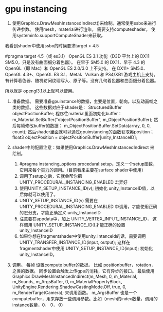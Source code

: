 # gpu instancing

1.  使用Graphics.DrawMeshInstancedIndirect()来绘制。通常使用ssbo来进行传递参数。
    使用mesh，material进行渲染。
    需要支持computeshader。 使用systeminfo.supportComputeShader来获取。

我看到shader中使用ssbo的时候要求target > 4.5

#pragma target 4.5（或 es3.1）
OpenGL ES 3.1 功能（D3D 平台上的 DX11 SM5.0，只是没有曲面细分着色器）。
在早于 SM5.0 的 DX11、早于 4.3 的 OpenGL（即 Mac）和 OpenGL ES 2.0/3.0 上不支持。
在 DX11+ SM5.0、OpenGL 4.3+、OpenGL ES 3.1、Metal、Vulkan 和 PS4/XB1 游戏主机上支持。
有计算着色器、随机访问纹理写入、原子等。没有几何着色器和曲面细分着色器。

所以就是 opengl3.1以上就可以使用。


1. 准备数据。
    需要准备gpuinstance的数据，主要是位置，朝向，以及动画帧之类的数据。
    这些数据对应于shader是： StructuredBuffer<float3> objectPositionBuffer;
    程序往material里面初始化buffer：m_Material.SetBuffer("objectPositionBuffer", m_ObjectPositionBuffer);
    然后每帧修改buffer的数据： m_ObjectPositionBuffer.SetData(array, 0, 0, count);
    然后shader里面就可以通过gpuinstancing的函数获取奥position； float3 objectPosition = objectPositionBuffer[unity_InstanceID];

2. shader中的配置注意：如果使用Graphics.DrawMeshInstancedIndirect 来绘制。
    1. #pragma instancing_options procedural:setup，定义一个setup函数，它用来每个实力的调用。（目前看来主要在surface shader中使用）
    2. 调用了setup之后，它就会帮你把 UNITY_PROCEDURAL_INSTANCING_ENABLED 宏弄好
    3. 使用UNITY_SETUP_INSTANCE_ID(v); 初始化 unity_InstanceID值，以后你就可以使用了。
    4. UNITY_SETUP_INSTANCE_ID(v) 需要在 UNITY_PROCEDURAL_INSTANCING_ENABLED 中调用，才能使用正确的宏分支，才能正确定义 unity_InstanceID
    5. 注意要在appdata中，加上 UNITY_VERTEX_INPUT_INSTANCE_ID， 这样调用 UNITY_SETUP_INSTANCE_ID()才能正确的设置 unity_InstanceID
    6. 如果你想在fragmentshader中使用unity_IntanceId的话，需要调用 UNITY_TRANSFER_INSTANCE_ID(input, output); 这样在fragmentshader中使用 UNITY_SETUP_INSTANCE_ID(input); 初始化 unity_InstanceID。

3. 调用。
    每帧 设置compute buffer的数据。
    比如 positionbuffer，rotation，之类的数据。 同步设置会触发上传gpu的消耗，它有异步的接口。
    最后使用 Graphics.DrawMeshInstancedIndirect(m_Mesh, 0, m_Material, m_Bounds, m_ArgsBuffer, 0, m_MaterialPropertyBlock, UnityEngine.Rendering.ShadowCastingMode.Off, true, 0, m_RenderTargetCamera); 来调用函数。
    m_ArgsBuffer 也是一个computebuffer，用来存放一些调用参数。比如（mesh的index数量，调用的instance数量，0， 0， 0）

